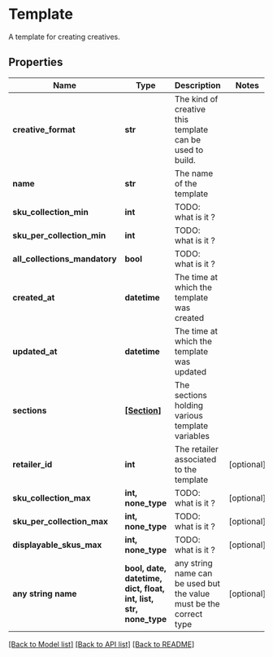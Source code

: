 # Template

A template for creating creatives.

## Properties
Name | Type | Description | Notes
------------ | ------------- | ------------- | -------------
**creative_format** | **str** | The kind of creative this template can be used to build. | 
**name** | **str** | The name of the template | 
**sku_collection_min** | **int** | TODO: what is it ? | 
**sku_per_collection_min** | **int** | TODO: what is it ? | 
**all_collections_mandatory** | **bool** | TODO: what is it ? | 
**created_at** | **datetime** | The time at which the template was created | 
**updated_at** | **datetime** | The time at which the template was updated | 
**sections** | [**[Section]**](Section.md) | The sections holding various template variables | 
**retailer_id** | **int** | The retailer associated to the template | [optional] 
**sku_collection_max** | **int, none_type** | TODO: what is it ? | [optional] 
**sku_per_collection_max** | **int, none_type** | TODO: what is it ? | [optional] 
**displayable_skus_max** | **int, none_type** | TODO: what is it ? | [optional] 
**any string name** | **bool, date, datetime, dict, float, int, list, str, none_type** | any string name can be used but the value must be the correct type | [optional]

[[Back to Model list]](../README.md#documentation-for-models) [[Back to API list]](../README.md#documentation-for-api-endpoints) [[Back to README]](../README.md)


